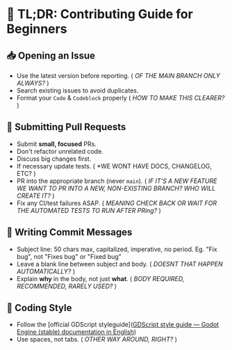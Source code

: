 # 🧠 TL;DR: Contributing Guide for Beginners

## :inbox_tray: Opening an Issue

- Use the latest version before reporting.    ( *OF THE MAIN BRANCH ONLY ALWAYS?* )
- Search existing issues to avoid duplicates.
- Format your `Code` & ```Codeblock``` properly ( *HOW TO MAKE THIS CLEARER?* )

## :repeat: Submitting Pull Requests

- Submit **small, focused** PRs.
- Don't refactor unrelated code.
- Discuss big changes first.
- If necessary update tests.    ( *WE WONT HAVE DOCS, CHANGELOG, ETC? )
- PR into the appropriate branch (never `main`).    ( *IF IT'S A NEW FEATURE WE WANT TO PR INTO A NEW, NON-EXISTING BRANCH? WHO WILL CREATE IT?* )
- Fix any CI/test failures ASAP.    ( *MEANING CHECK BACK OR WAIT FOR THE AUTOMATED TESTS TO RUN AFTER PRing?* )

## :memo: Writing Commit Messages

- Subject line: 50 chars max, capitalized, imperative, no period. Eg. "Fix bug", not "Fixes bug" or "Fixed bug"
- Leave a blank line between subject and body.        ( *DOESNT THAT HAPPEN AUTOMATICALLY?* )
- Explain **why** in the body, not just **what**.    ( *BODY REQUIRED, RECOMMENDED, RARELY USED?* )

## :nail_care: Coding Style

- Follow the [official GDScript styleguide]([GDScript style guide &mdash; Godot Engine (stable) documentation in English](https://docs.godotengine.org/en/stable/tutorials/scripting/gdscript/gdscript_styleguide.html))
- Use spaces, not tabs.        ( *OTHER WAY AROUND, RIGHT?* )
